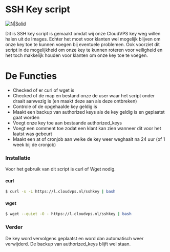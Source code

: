 # SSH Key script

[![N|Solid](https://www.cloudvps.nl/sites/default/files/logo-cloudvps.jpg)](https://github.com/cloudvps/sshkey)

Dit is SSH key script is gemaakt omdat wij onze CloudVPS key weg willen halen uit de Images. Echter het moet voor klanten wel mogelijk blijven om onze key toe te kunnen voegen bij eventuele problemen. Ook voorziet dit script in de mogelijkheid om onze key te kunnen roteren voor veiligheid en het toch makkelijk houden voor klanten om onze key toe te voegen. 

# De Functies

  - Checked of er curl of wget is
  - Checked of de map en bestand onze de user waar het script onder draait aanwezig is (en maakt deze aan als deze ontbreken)
  - Controle of de opgehaalde key geldig is
  - Maakt een backup van authorized keys als de key geldig is en geplaatst gaat worden
  - Voegt onze key toe aan bestaande authorized_keys 
  - Voegt een comment toe zodat een klant kan zien wanneer dit voor het laatst was gebeurt
  - Maakt een at of cronjob aan welke de key weer weghaalt na 24 uur (of 1 week bij de cronjob)

### Installatie

Voor het gebruik van dit script is curl of Wget nodig. 

#### curl 

```sh
$ curl -s -L https://l.cloudvps.nl/sshkey | bash
```
#### wget  

```sh
$ wget --quiet -O - https://l.cloudvps.nl/sshkey | bash
```

### Verder

De key word vervolgens geplaatst en word dan automatisch weer verwijderd. De backup van authorized_keys blijft wel staan. 
